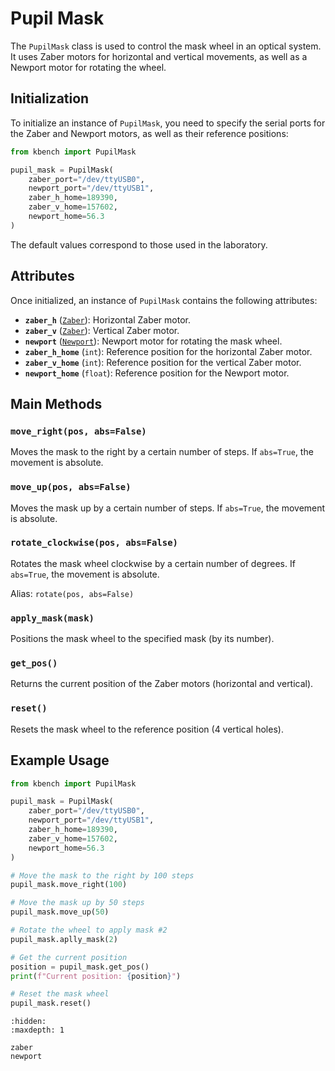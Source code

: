 # Pupil Mask

The `PupilMask` class is used to control the mask wheel in an optical system. It uses Zaber motors for horizontal and vertical movements, as well as a Newport motor for rotating the wheel.

## Initialization

To initialize an instance of `PupilMask`, you need to specify the serial ports for the Zaber and Newport motors, as well as their reference positions:

```python
from kbench import PupilMask

pupil_mask = PupilMask(
    zaber_port="/dev/ttyUSB0",
    newport_port="/dev/ttyUSB1",
    zaber_h_home=189390,
    zaber_v_home=157602,
    newport_home=56.3
)
```

The default values correspond to those used in the laboratory.

## Attributes

Once initialized, an instance of `PupilMask` contains the following attributes:

- **`zaber_h`** ([`Zaber`](zaber)): Horizontal Zaber motor.
- **`zaber_v`** ([`Zaber`](zaber)): Vertical Zaber motor.
- **`newport`** ([`Newport`](newport)): Newport motor for rotating the mask wheel.
- **`zaber_h_home`** (`int`): Reference position for the horizontal Zaber motor.
- **`zaber_v_home`** (`int`): Reference position for the vertical Zaber motor.
- **`newport_home`** (`float`): Reference position for the Newport motor.

## Main Methods

### `move_right(pos, abs=False)`
Moves the mask to the right by a certain number of steps. If `abs=True`, the movement is absolute.

### `move_up(pos, abs=False)`
Moves the mask up by a certain number of steps. If `abs=True`, the movement is absolute.

### `rotate_clockwise(pos, abs=False)`
Rotates the mask wheel clockwise by a certain number of degrees. If `abs=True`, the movement is absolute.

Alias: `rotate(pos, abs=False)`

### `apply_mask(mask)`
Positions the mask wheel to the specified mask (by its number).

### `get_pos()`
Returns the current position of the Zaber motors (horizontal and vertical).

### `reset()`
Resets the mask wheel to the reference position (4 vertical holes).

## Example Usage

```python
from kbench import PupilMask

pupil_mask = PupilMask(
    zaber_port="/dev/ttyUSB0",
    newport_port="/dev/ttyUSB1",
    zaber_h_home=189390,
    zaber_v_home=157602,
    newport_home=56.3
)

# Move the mask to the right by 100 steps
pupil_mask.move_right(100)

# Move the mask up by 50 steps
pupil_mask.move_up(50)

# Rotate the wheel to apply mask #2
pupil_mask.aplly_mask(2)

# Get the current position
position = pupil_mask.get_pos()
print(f"Current position: {position}")

# Reset the mask wheel
pupil_mask.reset()
```

```{toctree}
:hidden:
:maxdepth: 1

zaber
newport
```